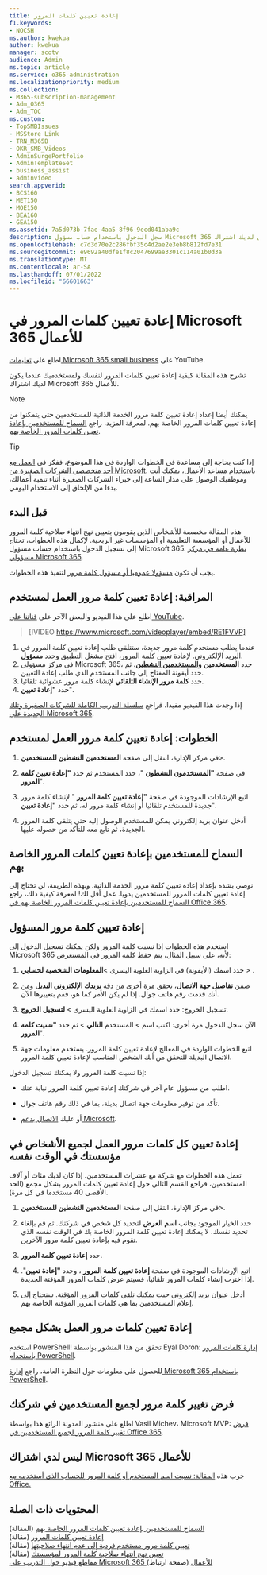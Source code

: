 ```yaml
---
title: إعادة تعيين كلمات المرور
f1.keywords:
- NOCSH
ms.author: kwekua
author: kwekua
manager: scotv
audience: Admin
ms.topic: article
ms.service: o365-administration
ms.localizationpriority: medium
ms.collection:
- M365-subscription-management
- Adm_O365
- Adm_TOC
ms.custom:
- TopSMBIssues
- MSStore_Link
- TRN_M365B
- OKR_SMB_Videos
- AdminSurgePortfolio
- AdminTemplateSet
- business_assist
- adminvideo
search.appverid:
- BCS160
- MET150
- MOE150
- BEA160
- GEA150
ms.assetid: 7a5d073b-7fae-4aa5-8f96-9ecd041aba9c
description: سجل الدخول باستخدام حساب مسؤول Microsoft 365 لإعادة تعيين كلمات المرور للمستخدمين عندما يكون لديك اشتراك Microsoft 365 للأعمال.
ms.openlocfilehash: c7d3d70e2c286fbf35c4d2ae2e3eb8b812fd7e31
ms.sourcegitcommit: e9692a40dfe1f8c2047699ae3301c114a01b0d3a
ms.translationtype: MT
ms.contentlocale: ar-SA
ms.lasthandoff: 07/01/2022
ms.locfileid: "66601663"
---
```

# <a name="reset-passwords-in-microsoft-365-for-business"></a>إعادة تعيين كلمات المرور في Microsoft 365 للأعمال

اطلع على [تعليمات Microsoft 365 small business](https://go.microsoft.com/fwlink/?linkid=2197659) على YouTube.

تشرح هذه المقالة كيفية إعادة تعيين كلمات المرور لنفسك ولمستخدميك عندما يكون لديك اشتراك Microsoft 365 للأعمال.

> [!NOTE]
> يمكنك أيضا إعداد إعادة تعيين كلمة مرور الخدمة الذاتية للمستخدمين حتى يتمكنوا من إعادة تعيين كلمات المرور الخاصة بهم. لمعرفة المزيد، راجع [السماح للمستخدمين بإعادة تعيين كلمات المرور الخاصة بهم](let-users-reset-passwords.md).

> [!TIP]
> إذا كنت بحاجة إلى مساعدة في الخطوات الواردة في هذا الموضوع، ففكر في [العمل مع أحد متخصصي الشركات الصغيرة من Microsoft](https://go.microsoft.com/fwlink/?linkid=2186871). باستخدام مساعد الأعمال، يمكنك أنت وموظفيك الوصول على مدار الساعة إلى خبراء الشركات الصغيرة أثناء تنمية أعمالك، بدءا من الإلحاق إلى الاستخدام اليومي.

## <a name="before-you-begin"></a>قبل البدء

هذه المقالة مخصصة للأشخاص الذين يقومون بتعيين نهج انتهاء صلاحية كلمة المرور للأعمال أو المؤسسة التعليمية أو المؤسسات غير الربحية. لإكمال هذه الخطوات، تحتاج إلى تسجيل الدخول باستخدام حساب مسؤول Microsoft 365. [نظرة عامة في مركز مسؤولي Microsoft 365](../admin-overview/admin-center-overview.md).

يجب أن تكون [مسؤولا عموميا أو مسؤول كلمة مرور](about-admin-roles.md) لتنفيذ هذه الخطوات.

## <a name="watch-reset-a-business-password-for-a-user"></a>المراقبة: إعادة تعيين كلمة مرور العمل لمستخدم

اطلع على هذا الفيديو والبعض الآخر على [قناتنا على YouTube](https://go.microsoft.com/fwlink/?linkid=2198204).

> [!VIDEO https://www.microsoft.com/videoplayer/embed/RE1FVVP]

1. عندما يطلب مستخدم كلمة مرور جديدة، ستتلقى طلب إعادة تعيين كلمة المرور في البريد الإلكتروني. لإعادة تعيين كلمة المرور، افتح مشغل التطبيق وحدد **مسؤول**.
1. في مركز مسؤولي Microsoft 365، حدد **المستخدمين** <a href="https://go.microsoft.com/fwlink/p/?linkid=834822" target="_blank">**والمستخدمين النشطين**</a>، ثم حدد أيقونة المفتاح إلى جانب المستخدم الذي طلب إعادة التعيين.
1. حدد **كلمة مرور الإنشاء التلقائي** لإنشاء كلمة مرور عشوائية تلقائيا.
1. حدد **"إعادة تعيين**".

إذا وجدت هذا الفيديو مفيدا، فراجع [سلسلة التدريب الكاملة للشركات الصغيرة وتلك الجديدة على Microsoft 365](../../business-video/index.yml).
  
## <a name="steps-reset-a-business-password-for-a-user"></a>الخطوات: إعادة تعيين كلمة مرور العمل لمستخدم

1. في مركز الإدارة، انتقل إلى صفحة **المستخدمين النشطين للمستخدمين**\>.<a href="https://go.microsoft.com/fwlink/p/?linkid=834822" target="_blank"></a>

2. في صفحة **"المستخدمون النشطون** "، حدد المستخدم ثم حدد **"إعادة تعيين كلمة المرور**".

3. اتبع الإرشادات الموجودة في صفحة **"إعادة تعيين كلمة المرور** " لإنشاء كلمة مرور جديدة للمستخدم تلقائيا أو إنشاء كلمة مرور له، ثم حدد **"إعادة تعيين**".  

4. أدخل عنوان بريد إلكتروني يمكن للمستخدم الوصول إليه حتى يتلقى كلمة المرور الجديدة، ثم تابع معه للتأكد من حصوله عليها.

## <a name="let-users-reset-their-own-passwords"></a>السماح للمستخدمين بإعادة تعيين كلمات المرور الخاصة بهم

نوصي بشدة بإعداد إعادة تعيين كلمة مرور الخدمة الذاتية. وبهذه الطريقة، لن تحتاج إلى إعادة تعيين كلمات المرور للمستخدمين يدويا. عمل أقل لك! لمعرفة كيفية ذلك، راجع [السماح للمستخدمين بإعادة تعيين كلمات المرور الخاصة بهم في Office 365](let-users-reset-passwords.md).

## <a name="reset-my-admin-password"></a>إعادة تعيين كلمة مرور المسؤول

استخدم هذه الخطوات إذا نسيت كلمة المرور ولكن يمكنك تسجيل الدخول إلى Microsoft 365 لأنه، على سبيل المثال، يتم حفظ كلمة المرور في المستعرض:

1. حدد اسمك (الأيقونة) في الزاوية العلوية اليسرى >**المعلومات الشخصية** **لحسابي** > .

2. ضمن **تفاصيل جهة الاتصال**، تحقق مرة أخرى من دقة **بريدك الإلكتروني البديل** ومن أنك قدمت رقم هاتف جوال. إذا لم يكن الأمر كما هو، فقم بتغييرها الآن.

3. تسجيل الخروج: حدد اسمك في الزاوية العلوية اليسرى \> **لتسجيل الخروج**.

4. الآن سجل الدخول مرة أخرى: اكتب اسم \> المستخدم **التالي** \> ثم حدد **"نسيت كلمة المرور**".

5. اتبع الخطوات الواردة في المعالج لإعادة تعيين كلمة المرور. يستخدم معلومات جهة الاتصال البديلة للتحقق من أنك الشخص المناسب لإعادة تعيين كلمة المرور.

إذا نسيت كلمة المرور ولا يمكنك تسجيل الدخول:

- اطلب من مسؤول عام آخر في شركتك إعادة تعيين كلمة المرور نيابة عنك.

- تأكد من توفير معلومات جهة اتصال بديلة، بما في ذلك رقم هاتف جوال.

- أو عليك [الاتصال بدعم Microsoft](../../business-video/get-help-support.md).

## <a name="reset-all-business-passwords-for-everyone-in-your-organization-at-the-same-time"></a>إعادة تعيين كل كلمات مرور العمل لجميع الأشخاص في مؤسستك في الوقت نفسه

تعمل هذه الخطوات مع شركة مع عشرات المستخدمين. إذا كان لديك مئات أو آلاف المستخدمين، فراجع القسم التالي حول إعادة تعيين كلمات المرور بشكل مجمع (الحد الأقصى 40 مستخدما في كل مرة).
  
1. في مركز الإدارة، انتقل إلى صفحة **المستخدمين النشطين للمستخدمين**\>.<a href="https://go.microsoft.com/fwlink/p/?linkid=834822" target="_blank"></a>

2. حدد الخيار الموجود بجانب **اسم العرض** لتحديد كل شخص في شركتك. ثم قم بإلغاء تحديد نفسك. لا يمكنك إعادة تعيين كلمة المرور الخاصة بك في الوقت نفسه الذي تقوم فيه بإعادة تعيين كلمة مرور الآخرين.

3. حدد **إعادة تعيين كلمة المرور**.

4. اتبع الإرشادات الموجودة في صفحة **إعادة تعيين كلمة المرور** ، وحدد **"إعادة تعيين**".  إذا اخترت إنشاء كلمات المرور تلقائيا، فسيتم عرض كلمات المرور المؤقتة الجديدة.

5. أدخل عنوان بريد إلكتروني حيث يمكنك تلقي كلمات المرور المؤقتة. ستحتاج إلى إعلام المستخدمين بما هي كلمات المرور المؤقتة الخاصة بهم.
  
## <a name="reset-business-passwords-in-bulk"></a>إعادة تعيين كلمات مرور العمل بشكل مجمع

استخدم PowerShell! تحقق من هذا المنشور بواسطة Eyal Doron: [إدارة كلمات المرور باستخدام PowerShell](https://go.microsoft.com/fwlink/?linkid=853696).
  
<!-- Here's a related article: [Set the passwords for multiple user accounts](/office365/enterprise/powershell/manage-office-365-with-office-365-powershell). -->
  
للحصول على معلومات حول النظرة العامة، راجع [إدارة Microsoft 365 باستخدام PowerShell](../../enterprise/manage-microsoft-365-with-microsoft-365-powershell.md).
  
## <a name="force-a-password-change-for-all-users-in-your-business"></a>فرض تغيير كلمة مرور لجميع المستخدمين في شركتك

اطلع على منشور المدونة الرائع هذا بواسطة Vasil Michev، Microsoft MVP: [فرض تغيير كلمة المرور لجميع المستخدمين في Office 365](https://go.microsoft.com/fwlink/?linkid=853693).
  
## <a name="i-dont-have-a-microsoft-365-for-business-subscription"></a>ليس لدي اشتراك Microsoft 365 للأعمال

جرب هذه [المقالة: نسيت اسم المستخدم أو كلمة المرور للحساب الذي أستخدمه مع Office.](https://support.microsoft.com/office/eba0b4a2-c0ae-472c-99f6-bc63ee2425a8?wt.mc_id=SCL_reset-passwords_AdmHlp)
  
## <a name="related-content"></a>المحتويات ذات الصلة
  
[السماح للمستخدمين بإعادة تعيين كلمات المرور الخاصة بهم](../add-users/let-users-reset-passwords.md) (المقالة)\
[إعادة تعيين كلمات المرور](../add-users/reset-passwords.md) (مقالة)\
[تعيين كلمة مرور مستخدم فردية إلى عدم انتهاء صلاحيتها](set-password-to-never-expire.md) (مقالة)\
[تعيين نهج انتهاء صلاحية كلمة المرور لمؤسستك](../manage/set-password-expiration-policy.md) (مقالة)\
[مقاطع فيديو حول التدريب على Microsoft 365 للأعمال](../../business-video/index.yml) (صفحة ارتباط)
